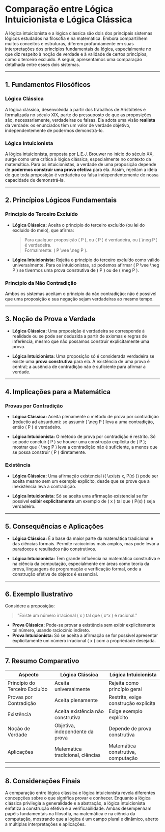 # Comparação entre Lógica Intuicionista e Lógica Clássica

A lógica intuicionista e a lógica clássica são dois dos principais sistemas lógicos estudados na filosofia e na matemática. Embora compartilhem muitos conceitos e estruturas, diferem profundamente em suas interpretações dos princípios fundamentais da lógica, especialmente no que diz respeito à noção de verdade e à validade de certos princípios, como o terceiro excluído. A seguir, apresentamos uma comparação detalhada entre esses dois sistemas.

---

## 1. Fundamentos Filosóficos

### Lógica Clássica

A lógica clássica, desenvolvida a partir dos trabalhos de Aristóteles e formalizada no século XIX, parte do pressuposto de que as proposições são, necessariamente, verdadeiras ou falsas. Ela adota uma visão **realista** da verdade: os enunciados têm um valor de verdade objetivo, independentemente de podermos demonstrá-lo.

### Lógica Intuicionista

A lógica intuicionista, proposta por L.E.J. Brouwer no início do século XX, surge como uma crítica à lógica clássica, especialmente no contexto da matemática. Para os intuicionistas, a verdade de uma proposição depende de **podermos construir uma prova efetiva** para ela. Assim, rejeitam a ideia de que toda proposição é verdadeira ou falsa independentemente de nossa capacidade de demonstrá-la.

---

## 2. Princípios Lógicos Fundamentais

### Princípio do Terceiro Excluído

- **Lógica Clássica:** Aceita o princípio do terceiro excluído (ou lei do excluído do meio), que afirma:  
  > Para qualquer proposição \( P \), ou \( P \) é verdadeira, ou \( \neg P \) é verdadeira.  
  Formalmente: \( P \vee \neg P \).

- **Lógica Intuicionista:** Rejeita o princípio do terceiro excluído como válido universalmente. Para os intuicionistas, só podemos afirmar \( P \vee \neg P \) se tivermos uma prova construtiva de \( P \) ou de \( \neg P \).

### Princípio da Não Contradição

Ambos os sistemas aceitam o princípio da não contradição: não é possível que uma proposição e sua negação sejam verdadeiras ao mesmo tempo.

---

## 3. Noção de Prova e Verdade

- **Lógica Clássica:** Uma proposição é verdadeira se corresponde à realidade ou se pode ser deduzida a partir de axiomas e regras de inferência, mesmo que não possamos construir explicitamente uma prova.

- **Lógica Intuicionista:** Uma proposição só é considerada verdadeira se existe uma **prova construtiva** para ela. A existência de uma prova é central; a ausência de contradição não é suficiente para afirmar a verdade.

---

## 4. Implicações para a Matemática

### Provas por Contradição

- **Lógica Clássica:** Aceita plenamente o método de prova por contradição (reductio ad absurdum): se assumir \( \neg P \) leva a uma contradição, então \( P \) é verdadeiro.

- **Lógica Intuicionista:** O método de prova por contradição é restrito. Só se pode concluir \( P \) se houver uma construção explícita de \( P \); mostrar que \( \neg P \) leva a contradição não é suficiente, a menos que se possa construir \( P \) diretamente.

### Existência

- **Lógica Clássica:** Uma afirmação existencial (\( \exists x\, P(x) \)) pode ser aceita mesmo sem um exemplo explícito, desde que se prove que a inexistência leva a contradição.

- **Lógica Intuicionista:** Só se aceita uma afirmação existencial se for possível **exibir explicitamente** um exemplo de \( x \) tal que \( P(x) \) seja verdadeiro.

---

## 5. Consequências e Aplicações

- **Lógica Clássica:** É a base da maior parte da matemática tradicional e das ciências formais. Permite raciocínios mais amplos, mas pode levar a paradoxos e resultados não construtivos.

- **Lógica Intuicionista:** Tem grande influência na matemática construtiva e na ciência da computação, especialmente em áreas como teoria da prova, linguagens de programação e verificação formal, onde a construção efetiva de objetos é essencial.

---

## 6. Exemplo Ilustrativo

Considere a proposição:  
> "Existe um número irracional \( x \) tal que \( x^x \) é racional."

- **Prova Clássica:** Pode-se provar a existência sem exibir explicitamente tal número, usando raciocínio indireto.
- **Prova Intuicionista:** Só se aceita a afirmação se for possível apresentar explicitamente um número irracional \( x \) com a propriedade desejada.

---

## 7. Resumo Comparativo

| Aspecto                        | Lógica Clássica                  | Lógica Intuicionista                |
|---------------------------------|----------------------------------|-------------------------------------|
| Princípio do Terceiro Excluído | Aceita universalmente            | Rejeita como princípio geral        |
| Provas por Contradição          | Aceita plenamente                | Restrita, exige construção explícita|
| Existência                      | Aceita existência não construtiva| Exige exemplo explícito             |
| Noção de Verdade                | Objetiva, independente da prova  | Depende de prova construtiva        |
| Aplicações                      | Matemática tradicional, ciências | Matemática construtiva, computação  |

---

## 8. Considerações Finais

A comparação entre lógica clássica e lógica intuicionista revela diferentes concepções sobre o que significa provar e conhecer. Enquanto a lógica clássica privilegia a generalidade e a abstração, a lógica intuicionista enfatiza a construção efetiva e a verificabilidade. Ambas desempenham papéis fundamentais na filosofia, na matemática e na ciência da computação, mostrando que a lógica é um campo plural e dinâmico, aberto a múltiplas interpretações e aplicações.